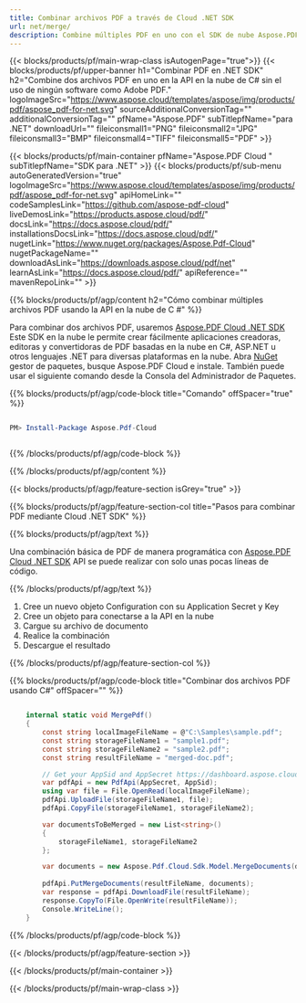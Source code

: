 ```yaml
---
title: Combinar archivos PDF a través de Cloud .NET SDK
url: net/merge/
description: Combine múltiples PDF en uno con el SDK de nube Aspose.PDF para .NET. Combinar documentos sin problemas mediante la API REST.
---
```


{{< blocks/products/pf/main-wrap-class isAutogenPage="true">}}
{{< blocks/products/pf/upper-banner h1="Combinar PDF en .NET SDK" h2="Combine dos archivos PDF en uno en la API en la nube de C# sin el uso de ningún software como Adobe PDF." logoImageSrc="https://www.aspose.cloud/templates/aspose/img/products/pdf/aspose_pdf-for-net.svg" sourceAdditionalConversionTag="" additionalConversionTag="" pfName="Aspose.PDF" subTitlepfName="para .NET" downloadUrl="" fileiconsmall1="PNG" fileiconsmall2="JPG" fileiconsmall3="BMP" fileiconsmall4="TIFF" fileiconsmall5="PDF" >}}

{{< blocks/products/pf/main-container pfName="Aspose.PDF Cloud " subTitlepfName="SDK para .NET" >}}
{{< blocks/products/pf/sub-menu autoGeneratedVersion="true" logoImageSrc="https://www.aspose.cloud/templates/aspose/img/products/pdf/aspose_pdf-for-net.svg" apiHomeLink="" codeSamplesLink="https://github.com/aspose-pdf-cloud" liveDemosLink="https://products.aspose.cloud/pdf/" docsLink="https://docs.aspose.cloud/pdf/" installationsDocsLink="https://docs.aspose.cloud/pdf/" nugetLink="https://www.nuget.org/packages/Aspose.Pdf-Cloud" nugetPackageName="" downloadAsLink="https://downloads.aspose.cloud/pdf/net" learnAsLink="https://docs.aspose.cloud/pdf/" apiReference="" mavenRepoLink="" >}}

{{% blocks/products/pf/agp/content h2="Cómo combinar múltiples archivos PDF usando la API en la nube de C #" %}}

Para combinar dos archivos PDF, usaremos
[Aspose.PDF Cloud .NET SDK](https://products.aspose.cloud/pdf/net/)
Este SDK en la nube le permite crear fácilmente aplicaciones creadoras, editoras y convertidoras de PDF basadas en la nube en C#, ASP.NET u otros lenguajes .NET para diversas plataformas en la nube. Abra
[NuGet](https://www.nuget.org/packages/Aspose.Pdf-Cloud)
gestor de paquetes, busque
Aspose.PDF Cloud
e instale. También puede usar el siguiente comando desde la Consola del Administrador de Paquetes.

{{% blocks/products/pf/agp/code-block title="Comando" offSpacer="true" %}}

```powershell

PM> Install-Package Aspose.Pdf-Cloud 



```

{{% /blocks/products/pf/agp/code-block %}}

{{% /blocks/products/pf/agp/content %}}

{{< blocks/products/pf/agp/feature-section isGrey="true" >}}

{{% blocks/products/pf/agp/feature-section-col title="Pasos para combinar PDF mediante Cloud .NET SDK" %}}

{{% blocks/products/pf/agp/text %}}

Una combinación básica de PDF de manera programática con
[Aspose.PDF Cloud .NET SDK](https://products.aspose.cloud/pdf/net/)
API se puede realizar con solo unas pocas líneas de código.

{{% /blocks/products/pf/agp/text %}}

1. Cree un nuevo objeto Configuration con su Application Secret y Key
1. Cree un objeto para conectarse a la API en la nube
1. Cargue su archivo de documento
1. Realice la combinación
1. Descargue el resultado

{{% /blocks/products/pf/agp/feature-section-col %}}

{{% blocks/products/pf/agp/code-block title="Combinar dos archivos PDF usando C#" offSpacer="" %}}

```cs

    internal static void MergePdf()
    {
        const string localImageFileName = @"C:\Samples\sample.pdf";
        const string storageFileName1 = "sample1.pdf";
        const string storageFileName2 = "sample2.pdf";
        const string resultFileName = "merged-doc.pdf";

        // Get your AppSid and AppSecret https://dashboard.aspose.cloud (free registration required).
        var pdfApi = new PdfApi(AppSecret, AppSid);
        using var file = File.OpenRead(localImageFileName);
        pdfApi.UploadFile(storageFileName1, file);
        pdfApi.CopyFile(storageFileName1, storageFileName2);

        var documentsToBeMerged = new List<string>()
        {
            storageFileName1, storageFileName2
        };

        var documents = new Aspose.Pdf.Cloud.Sdk.Model.MergeDocuments(documentsToBeMerged);
        
        pdfApi.PutMergeDocuments(resultFileName, documents);
        var response = pdfApi.DownloadFile(resultFileName);
        response.CopyTo(File.OpenWrite(resultFileName));
        Console.WriteLine();
    }
```

{{% /blocks/products/pf/agp/code-block %}}

{{< /blocks/products/pf/agp/feature-section >}}

{{< /blocks/products/pf/main-container >}}

{{< /blocks/products/pf/main-wrap-class >}}
